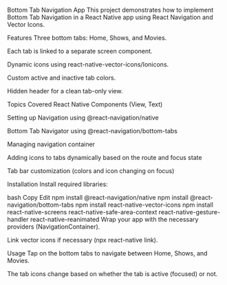 Bottom Tab Navigation App
This project demonstrates how to implement Bottom Tab Navigation in a React Native app using React Navigation and Vector Icons.

Features
Three bottom tabs: Home, Shows, and Movies.

Each tab is linked to a separate screen component.

Dynamic icons using react-native-vector-icons/Ionicons.

Custom active and inactive tab colors.

Hidden header for a clean tab-only view.

Topics Covered
React Native Components (View, Text)

Setting up Navigation using @react-navigation/native

Bottom Tab Navigator using @react-navigation/bottom-tabs

Managing navigation container

Adding icons to tabs dynamically based on the route and focus state

Tab bar customization (colors and icon changing on focus)

Installation
Install required libraries:

bash
Copy
Edit
npm install @react-navigation/native
npm install @react-navigation/bottom-tabs
npm install react-native-vector-icons
npm install react-native-screens react-native-safe-area-context react-native-gesture-handler react-native-reanimated
Wrap your app with the necessary providers (NavigationContainer).

Link vector icons if necessary (npx react-native link).

Usage
Tap on the bottom tabs to navigate between Home, Shows, and Movies.

The tab icons change based on whether the tab is active (focused) or not.
